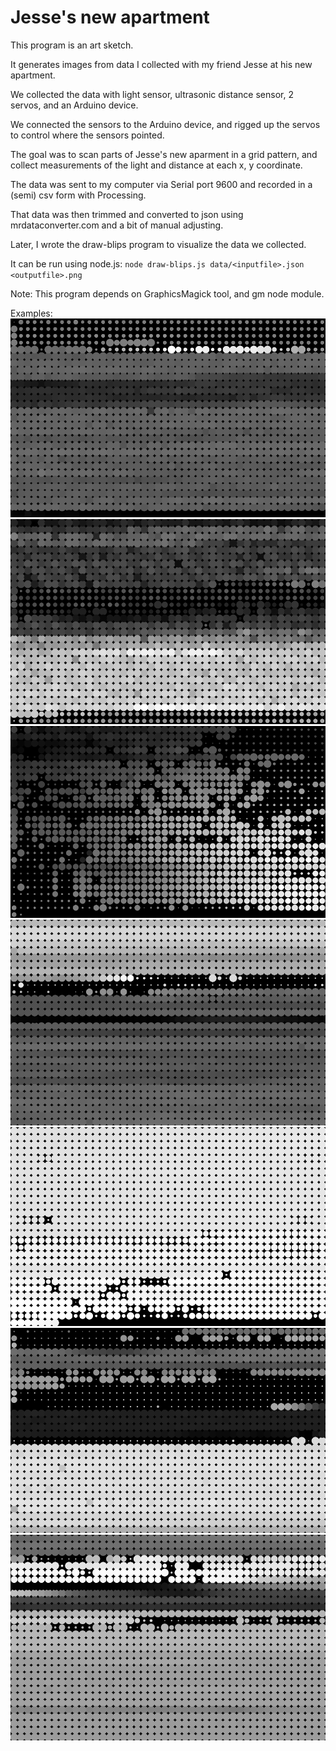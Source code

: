 # Jesse's new apartment

This program is an art sketch.

It generates images from data I collected with my friend Jesse at his new apartment.

We collected the data with light sensor, ultrasonic distance sensor, 2 servos, and an Arduino device.

We connected the sensors to the Arduino device, and rigged up the servos to control where the sensors pointed.

The goal was to scan parts of Jesse's new aparment in a grid pattern, and collect measurements of the light and distance at each x, y coordinate.

The data was sent to my computer via Serial port 9600 and recorded in a (semi) csv form with Processing.

That data was then trimmed and converted to json using mrdataconverter.com and a bit of manual adjusting.

Later, I wrote the draw-blips program to visualize the data we collected.

It can be run using node.js:
`node draw-blips.js data/<inputfile>.json <outputfile>.png`

Note: This program depends on GraphicsMagick tool, and gm node module.

Examples:
![anotherdata](./output/anotherdata.png)
![asdf](./output/asdf.png)
![final](./output/final.png)
![full](./output/full.png)
![hand](./output/hand.png)
![hello](./output/hello.png)
![moredata](./output/moredata.png)


